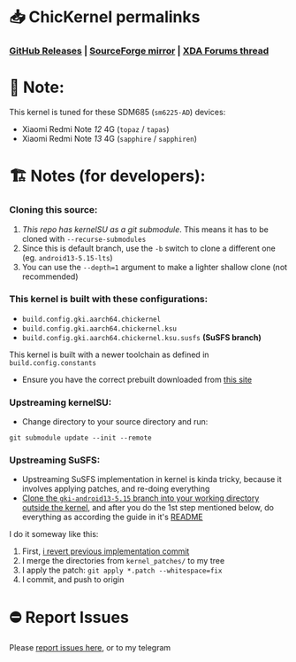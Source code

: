# 📥 ChicKernel permalinks
### [**GitHub Releases**](https://github.com/chickendrop89/device_xiaomi_unified-kernel/releases/latest) | [**SourceForge mirror**](https://sourceforge.net/projects/chickernel-xiaomi-tapas-kernel) | [**XDA Forums thread**](https://xdaforums.com/t/kernel-chickernel-a-kernel-optimized-for-smoothness-and-low-memory.4678538) 

# 📝 Note:
This kernel is tuned for these SDM685 (`sm6225-AD`) devices:
- Xiaomi Redmi Note _12_ 4G (`topaz` / `tapas`)
- Xiaomi Redmi Note _13_ 4G (`sapphire` / `sapphiren`)

# 🏗️ Notes (for developers):
### **Cloning this source:**
1. *This repo has kernelSU as a git submodule*. This means it has to be cloned with `--recurse-submodules`
2. Since this is default branch, use the `-b` switch to clone a different one (eg. `android13-5.15-lts`)
3. You can use the `--depth=1` argument to make a lighter shallow clone (not recommended)

### **This kernel is built with these configurations:**
- `build.config.gki.aarch64.chickernel`
- `build.config.gki.aarch64.chickernel.ksu`
- `build.config.gki.aarch64.chickernel.ksu.susfs` **(SuSFS branch)**

This kernel is built with a newer toolchain as defined in `build.config.constants`
- Ensure you have the correct prebuilt downloaded from [this site](https://android.googlesource.com/platform/prebuilts/clang/host/linux-x86/+/refs/heads/main)

### **Upstreaming kernelSU:**
- Change directory to your source directory and run:
```shell
git submodule update --init --remote
```

### **Upstreaming SuSFS:**
- Upstreaming SuSFS implementation in kernel is kinda tricky, because it involves applying patches, and re-doing everything
- [Clone the `gki-android13-5.15` branch into your working directory outside the kernel](https://gitlab.com/simonpunk/susfs4ksu/-/tree/gki-android13-5.15), 
and after you do the 1st step mentioned below, do everything as according the guide in it's [README](https://gitlab.com/simonpunk/susfs4ksu/-/blob/gki-android13-5.15/README.md)

I do it someway like this:
1. First, [i revert previous implementation commit](https://github.com/chickendrop89/device_xiaomi_unified-kernel/commit/07f7d604fb4695e0735f0ab3e88e6ed57a90adf3)
2. I merge the directories from `kernel_patches/` to my tree
3. I apply the patch: `git apply *.patch --whitespace=fix`
4. I commit, and push to origin

# ⛔ Report Issues
Please [report issues here](https://github.com/chickendrop89/device_xiaomi_unified-recovery/issues), or to my telegram
